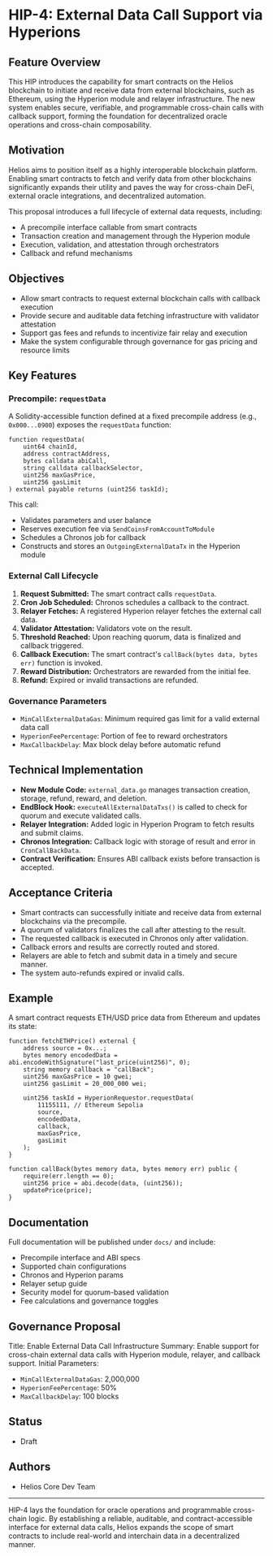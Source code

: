 # HIP-4: External Data Call Support via Hyperions

## Feature Overview

This HIP introduces the capability for smart contracts on the Helios blockchain to initiate and receive data from external blockchains, such as Ethereum, using the Hyperion module and relayer infrastructure. The new system enables secure, verifiable, and programmable cross-chain calls with callback support, forming the foundation for decentralized oracle operations and cross-chain composability.

## Motivation

Helios aims to position itself as a highly interoperable blockchain platform. Enabling smart contracts to fetch and verify data from other blockchains significantly expands their utility and paves the way for cross-chain DeFi, external oracle integrations, and decentralized automation.

This proposal introduces a full lifecycle of external data requests, including:

* A precompile interface callable from smart contracts
* Transaction creation and management through the Hyperion module
* Execution, validation, and attestation through orchestrators
* Callback and refund mechanisms

## Objectives

* Allow smart contracts to request external blockchain calls with callback execution
* Provide secure and auditable data fetching infrastructure with validator attestation
* Support gas fees and refunds to incentivize fair relay and execution
* Make the system configurable through governance for gas pricing and resource limits

## Key Features

### Precompile: `requestData`

A Solidity-accessible function defined at a fixed precompile address (e.g., `0x000...0900`) exposes the `requestData` function:

```solidity
function requestData(
    uint64 chainId,
    address contractAddress,
    bytes calldata abiCall,
    string calldata callbackSelector,
    uint256 maxGasPrice,
    uint256 gasLimit
) external payable returns (uint256 taskId);
```

This call:

* Validates parameters and user balance
* Reserves execution fee via `SendCoinsFromAccountToModule`
* Schedules a Chronos job for callback
* Constructs and stores an `OutgoingExternalDataTx` in the Hyperion module

### External Call Lifecycle

1. **Request Submitted:** The smart contract calls `requestData`.
2. **Cron Job Scheduled:** Chronos schedules a callback to the contract.
3. **Relayer Fetches:** A registered Hyperion relayer fetches the external call data.
4. **Validator Attestation:** Validators vote on the result.
5. **Threshold Reached:** Upon reaching quorum, data is finalized and callback triggered.
6. **Callback Execution:** The smart contract's `callBack(bytes data, bytes err)` function is invoked.
7. **Reward Distribution:** Orchestrators are rewarded from the initial fee.
8. **Refund:** Expired or invalid transactions are refunded.

### Governance Parameters

* `MinCallExternalDataGas`: Minimum required gas limit for a valid external data call
* `HyperionFeePercentage`: Portion of fee to reward orchestrators
* `MaxCallbackDelay`: Max block delay before automatic refund

## Technical Implementation

* **New Module Code:** `external_data.go` manages transaction creation, storage, refund, reward, and deletion.
* **EndBlock Hook:** `executeAllExternalDataTxs()` is called to check for quorum and execute validated calls.
* **Relayer Integration:** Added logic in Hyperion Program to fetch results and submit claims.
* **Chronos Integration:** Callback logic with storage of result and error in `CronCallBackData`.
* **Contract Verification:** Ensures ABI callback exists before transaction is accepted.

## Acceptance Criteria

* Smart contracts can successfully initiate and receive data from external blockchains via the precompile.
* A quorum of validators finalizes the call after attesting to the result.
* The requested callback is executed in Chronos only after validation.
* Callback errors and results are correctly routed and stored.
* Relayers are able to fetch and submit data in a timely and secure manner.
* The system auto-refunds expired or invalid calls.

## Example

A smart contract requests ETH/USD price data from Ethereum and updates its state:

```solidity
function fetchETHPrice() external {
    address source = 0x...;
    bytes memory encodedData = abi.encodeWithSignature("last_price(uint256)", 0);
    string memory callback = "callBack";
    uint256 maxGasPrice = 10 gwei;
    uint256 gasLimit = 20_000_000 wei;

    uint256 taskId = HyperionRequestor.requestData(
        11155111, // Ethereum Sepolia
        source,
        encodedData,
        callback,
        maxGasPrice,
        gasLimit
    );
}

function callBack(bytes memory data, bytes memory err) public {
    require(err.length == 0);
    uint256 price = abi.decode(data, (uint256));
    updatePrice(price);
}
```

## Documentation

Full documentation will be published under `docs/` and include:

* Precompile interface and ABI specs
* Supported chain configurations
* Chronos and Hyperion params
* Relayer setup guide
* Security model for quorum-based validation
* Fee calculations and governance toggles

## Governance Proposal

Title: Enable External Data Call Infrastructure
Summary: Enable support for cross-chain external data calls with Hyperion module, relayer, and callback support.
Initial Parameters:

* `MinCallExternalDataGas`: 2,000,000
* `HyperionFeePercentage`: 50%
* `MaxCallbackDelay`: 100 blocks

## Status

* Draft

## Authors

* Helios Core Dev Team

---

HIP-4 lays the foundation for oracle operations and programmable cross-chain logic. By establishing a reliable, auditable, and contract-accessible interface for external data calls, Helios expands the scope of smart contracts to include real-world and interchain data in a decentralized manner.
